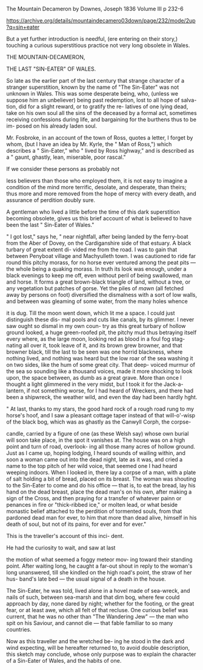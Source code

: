 The Mountain Decameron
by Downes, Joseph
1836 Volume III
p 232-6

https://archive.org/details/mountaindecamero03down/page/232/mode/2up?q=sin+eater

But a yet further introduction is needful, 
(ere entering on their story,) touching a curious 
superstitious practice not very long obsolete in 
Wales. 



THE MOUNTAIN-DECAMERON, 

THE LAST "SIN-EATER" OF WALES. 

So late as the earlier part of the last century 
that strange character of a stranger superstition, 
known by the name of "The Sin-Eater" was not 
unknown in Wales. This was some desperate 
being, who, (unless we suppose him an unbeliever) 
being past redemption, lost to all hope of salva- 
tion, did for a slight reward, or to gratify the re- 
latives of one lying dead, take on his own soul 
all the sins of the deceased by a formal act, 
sometimes receiving confessions during life, 
and bargaining for the burthens thus to be im- 
posed on his already laden soul. 

Mr. Fosbroke, in an account of the town of 
Ross, quotes a letter, I forget by whom, (but I 
have an idea by Mr. Kyrle, the " Man of Ross,") 
which describes a " Sin-Eater," who " lived by 
Ross highway," and is described as a " gaunt, 
ghastly, lean, miserable, poor rascal."

If we consider these persons as probably not 




less believers than those who employed them, 
it is not easy to imagine a condition of the 
mind more terrific, desolate, and desperate,
than theirs; thus more and more removed 
from the hope of mercy with every death, and 
assurance of perdition doubly sure. 

A gentleman who lived a little before the time 
of this dark superstition becoming obsolete, 
gives us this brief account of what is believed 
to have been the last " Sin-Eater of Wales." 

" I got lost," says he, " near nightfall, after 
being landed by the ferry-boat from the Aber 
of Dovey, on the Cardiganshire side of that 
estuary. A black turbary of great extent di- 
vided me from the road. I was to gain that 
between Penyboat village and Machyulleth 
town. I was cautioned to ride far round this 
pitchy morass, for no horse ever ventured 
among the peat pits — the whole being a quaking 
morass. In truth its look was enough, under a 
black evenings to keep me off, even without peril 
of being swallowed, man and horse. It forms a 
great brown-black triangle of land, without a 
tree, or any vegetation but patches of gorse. 
Yet the piles of *mawn* (all fetched away by 
persons on foot) diversified the dismalness with 
a sort of low walls, and between was gleaming 
of some water, from the many holes whence 


it is dug. Till the moon went down, which lit 
me a space. I could just distinguish these dis- 
mal pools and cuts like canals, by its glimmer. 
I never saw ought so dismal in my own coun- 
try as this great turbary of hollow ground 
looked, a huge green-roofed pit, the pitchy mud 
thus betraying itself every where, as the large 
moon, looking red as blood in a foul fog stag- 
nating all over it, took leave of it, and its brown 
grew browner, and that browner black, till the 
last to be seen was one horrid blackness, where 
nothing lived, and nothing was heard but the 
low roar of the sea washing it on two sides, 
like the hum of some great city. That deep- 
voiced murmur of the sea so sounding like a 
thousand voices, made it more shocking to look 
upon, the space between, as dumb as a great 
grave. More than once I thought a light 
glimmered in the very midst, but I took it for 
the Jack-a-lantern, if not something worse, 
for I had heard of Wreckers, and there had 
been a shipwreck, the weather wild, and even 
the day had been hardly hght. 

" At last, thanks to my stars, the good hard 
rock of a rough road rung to my horse's hoof, 
and I saw a pleasant cottage taper instead of 
that will-o'-wisp of the black bog, which was 
as ghastly as the Canwyll Corph, the corpse- 



candle, carried by a figure of one (as these 
Welsh say) whose own burial will soon take 
place, in the spot it vanishes at. The house 
was on a high point and turn of road, overlook- 
ing all those many acres of hollow ground. 
Just as I came up, hoping lodging, I heard 
sounds of wailing within, and soon a woman 
came out into the dead night, late as it was, 
and cried a name to the top pitch of her wild 
voice, that seemed one I had heard weeping 
indoors. When I looked in, there lay a corpse 
of a man, with a plate of salt holding a bit of 
bread, placed on its breast. The woman was 
shouting to the Sin-Eater to come and do his 
office — that is, to eat the bread, lay his hand 
on the dead breast, place the dead man's on 
his own, after making a sign of the Cross, and 
then praying for a transfer of whatever painn 
or penances in fire or "thick-ribbed ice," or 
molten lead, or what beside monastic belief 
attached to the perdition of tormented souls, 
from that pardoned dead man for ever, to him 
that more than dead alive, himself in his death 
of soul, but not of its pains, for ever and for 
ever."

This is the traveller's account of this inci- 
dent. 

He had the curiosity to wait, and saw at last 

the motion of what seemed a foggy meteor mov-
ing toward their standing point. After waiting 
long, he caught a far-out shout in reply to the 
woman's long unanswered, till she kindled on 
the high road's point, the straw of her hus- 
band's late bed — the usual signal of a death in 
the house. 

The Sin-Eater, he was told, lived alone in a 
hovel made of sea-wreck, and nails of such, 
between sea-marsh and that dim bog, where 
few could approach by day, none dared by 
night; whether for the footing, or the great 
fear, or at least awe, which all felt of that recluse. 
One curious belief was current, that he was no 
other than "The Wandering Jew" — the man who 
spit on his Saviour, and cannot die — that fable 
familiar to so many countries. 

Now as this traveller and the wretched be- 
ing he stood in the dark and wind expecting, 
will be hereafter returned to, to avoid double 
description, this sketch may conclude, whose 
only purpose was to explain the character of a 
Sin-Eater of Wales, and the habits of one.

